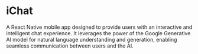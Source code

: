 # iChat
A React Native mobile app designed to provide users with an interactive and intelligent chat experience. It leverages the power of the Google Generative AI model for natural language understanding and generation, enabling seamless communication between users and the AI.
